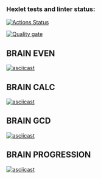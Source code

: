 ### Hexlet tests and linter status:

[![Actions Status](https://github.com/t3mm1k/frontend-project-44/actions/workflows/hexlet-check.yml/badge.svg)](https://github.com/t3mm1k/frontend-project-44/actions)

[![Quality gate](https://sonarcloud.io/api/project_badges/quality_gate?project=t3mm1k_frontend-project-44)](https://sonarcloud.io/summary/new_code?id=t3mm1k_frontend-project-44)


## BRAIN EVEN
[![asciicast](https://asciinema.org/a/cFg4PL7pm2qoF4uWudQML2Ngo.svg)](https://asciinema.org/a/cFg4PL7pm2qoF4uWudQML2Ngo)

## BRAIN CALC
[![asciicast](https://asciinema.org/a/HO503jJs0pWmspH4RylVifDcF.svg)](https://asciinema.org/a/HO503jJs0pWmspH4RylVifDcF)

## BRAIN GCD
[![asciicast](https://asciinema.org/a/IYTd6EQKcqEYnMNiNCGORigF2.svg)](https://asciinema.org/a/IYTd6EQKcqEYnMNiNCGORigF2)

## BRAIN PROGRESSION
[![asciicast](https://asciinema.org/a/g4ruPfrPcHWWPJJROc8HIrE6e.svg)](https://asciinema.org/a/g4ruPfrPcHWWPJJROc8HIrE6e)